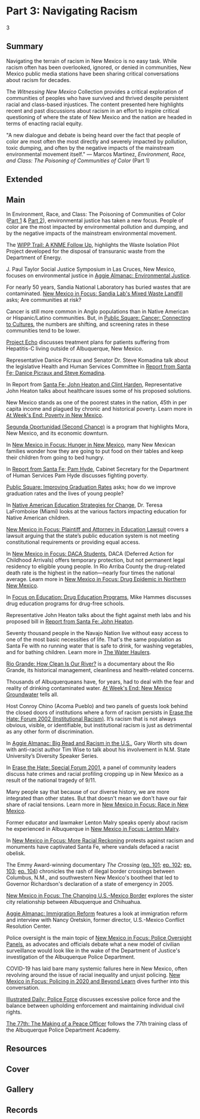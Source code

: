 # Part 3: Navigating Racism

3

## Summary

Navigating the terrain of racism in New Mexico is no easy task. While racism often has been overlooked, ignored, or denied in communities, New Mexico public media stations have been sharing critical conversations about racism for decades. 

The *Witnessing New Mexico* Collection provides a critical exploration of communities of peoples who have survived and thrived despite persistent racial and class-based injustices. The content presented here highlights recent and past discussions about racism in an effort to inspire critical questioning of where the state of New Mexico and the nation are headed in terms of enacting racial equity. 

 "A new dialogue and debate is being heard over the fact that people of color are most often the most directly and severely impacted by pollution, toxic dumping, and often by the negative impacts of the mainstream environmental movement itself." — Marcos Martinez, *Environment, Race, and Class: The Poisoning of Communities of Color* (Part 1)

## Extended

## Main

In Environment, Race, and Class: The Poisoning of Communities of Color ([Part 1](/catalog/cpb-aacip-207-89280r0z) & [Part 2](/catalog/cpb-aacip-207-009w0vv9)), environmental justice has taken a new focus. People of color are the most impacted by environmental pollution and dumping, and by the negative impacts of the mainstream environmental movement.

The [WIPP Trail: A KNME Follow Up](/catalog/cpb-aacip-191-30prr8b9), highlights the Waste Isolation Pilot Project developed for the disposal of transuranic waste from the Department of Energy.

J. Paul Taylor Social Justice Symposium in Las Cruces, New Mexico, focuses on environmental justice in [Aggie Almanac: Environmental Justice](/catalog/cpb-aacip-d3961441685).

For nearly 50 years, Sandia National Laboratory has buried wastes that are contaminated. [New Mexico in Focus: Sandia Lab's Mixed Waste Landfill](/catalog/cpb-aacip-191-45q83gz6) asks; Are communities at risk?

Cancer is still more common in Anglo populations than in Native American or Hispanic/Latino communities. But, in [Public Square: Cancer: Connecting to Cultures](/catalog/cpb-aacip-7b6d36e3810), the numbers are shifting, and screening rates in these communities tend to be lower.

[Project Echo](/catalog/cpb-aacip-70789cfec10) discusses treatment plans for patients suffering from Hepatitis-C living outside of Albuquerque, New Mexico.

Representative Danice Picraux and Senator Dr. Steve Komadina talk about the legislative Health and Human Services Committee in [Report from Santa Fe; Danice Picraux and Steve Komadina](/catalog/cpb-aacip-eff8e50429d).

In Report from [Santa Fe; John Heaton and Clint Harden](/catalog/cpb-aacip-0ed1dcf0542), Representative John Heaton talks about healthcare issues some of his proposed solutions.

New Mexico stands as one of the poorest states in the nation, 45th in per capita income and plagued by chronic and historical poverty. Learn more in [At Week's End: Poverty in New Mexico](/catalog/cpb-aacip-191-25k98wf4).

[Segunda Oportunidad (Second Chance)](/catalog/cpb-aacip-47da3d3c487) is a program that highlights Mora, New Mexico, and its economic downturn.

In [New Mexico in Focus: Hunger in New Mexico](/catalog/cpb-aacip-6dc1f65cec3), many New Mexican families wonder how they are going to put food on their tables and keep their children from going to bed hungry.

In [Report from Santa Fe; Pam Hyde](/catalog/cpb-aacip-7cc7b396372), Cabinet Secretary for the Department of Human Services Pam Hyde discusses fighting poverty.

[Public Square: Improving Graduation Rates](/catalog/cpb-aacip-53373da918e) asks; how do we improve graduation rates and the lives of young people?

In [Native American Education Strategies for Change](/catalog/cpb-aacip-191-85n8ptpb), Dr. Teresa LaFromboise (Miami) looks at the various factors impacting education for Native American children.

[New Mexico in Focus: Plaintiff and Attorney in Education Lawsuit](/catalog/cpb-aacip-019a1c60d5c) covers a lawsuit arguing that the state’s public education system is not meeting constitutional requirements or providing equal access.

In [New Mexico in Focus: DACA Students](/catalog/cpb-aacip-e716709cc07), DACA (Deferred Action for Childhood Arrivals) offers temporary protection, but not permanent legal residency to eligible young people.
In Rio Arriba County the drug-related death rate is the highest in the nation—nearly four times the national average. Learn more in [New Mexico in Focus: Drug Epidemic in Northern New Mexico](/catalog/cpb-aacip-9f3b061fff9).

In [Focus on Education: Drug Education Programs](/catalog/cpb-aacip-207-859cnxkx), Mike Hammes discusses drug education programs for drug-free schools.

Representative John Heaton talks about the fight against meth labs and his proposed bill in [Report from Santa Fe: John Heaton](/catalog/cpb-aacip-c221aea3251).

Seventy thousand people in the Navajo Nation live without easy access to one of the most basic necessities of life. That's the same population as Santa Fe with no running water that is safe to drink, for washing vegetables, and for bathing children. Learn more in [The Water Haulers](/catalog/cpb-aacip-798e9408500).

[Rio Grande: How Clean Is Our River?](/catalog/cpb-aacip-361466538b2) is a documentary about the Rio Grande, its historical management, cleanliness and health-related concerns.

Thousands of Albuquerqueans have, for years, had to deal with the fear and reality of drinking contaminated water. [At Week's End: New Mexico Groundwater](/catalog/cpb-aacip-191-10wpzhzb) tells all.

Host Conroy Chino (Acoma Pueblo) and two panels of guests look behind the closed doors of institutions where a form of racism persists in [Erase the Hate: Forum 2002 (Institutional Racism)](/catalog/cpb-aacip-762b41ac6c1). It’s racism that is not always obvious, visible, or identifiable, but institutional racism is just as detrimental as any other form of discrimination. 

In [Aggie Almanac: Big Read and Racism in the U.S.](/catalog/cpb-aacip-5a96ce83f9d), Gary Worth sits down with anti-racist author Tim Wise to talk about his involvement in N.M. State University’s Diversity Speaker Series. 

In [Erase the Hate: Special Forum 2001](/catalog/cpb-aacip-3a5725fb037), a panel of community leaders discuss hate crimes and racial profiling cropping up in New Mexico as a result of the national tragedy of 9/11.

Many people say that because of our diverse history, we are more integrated than other states. But that doesn't mean we don't have our fair share of racial tensions. Learn more in [New Mexico in Focus: Race in New Mexico](/catalog/cpb-aacip-191-19f4qtpk).

Former educator and lawmaker Lenton Malry speaks openly about racism he experienced in Albuquerque in [New Mexico in Focus: Lenton Malry](/catalog/cpb-aacip-9b2d8554ee8?start=2098.16&end=2905.63).

In [New Mexico in Focus: More Racial Reckoning](/catalog/cpb-aacip-bacb29558ad?start=1487.7&end=2300.89) protests against racism and monuments have captivated Santa Fe, where vandals defaced a racist obelisk.

The Emmy Award-winning documentary *The Crossing* ([ep. 101](/catalog/cpb-aacip-f622aa04f6f); [ep. 102](/catalog/cpb-aacip-42c7bf866f2); [ep. 103](/catalog/cpb-aacip-c13be738a4f); [ep. 104](/catalog/cpb-aacip-a61ef8667fc)) chronicles the rash of illegal border crossings between Columbus, N.M., and southwestern New Mexico's bootheel that led to Governor Richardson's declaration of a state of emergency in 2005.

[New Mexico in Focus: The Changing U.S.-Mexico Border](/catalog/cpb-aacip-191-03qv9sx0) explores the sister city relationship between Albuquerque and Chihuahua.

[Aggie Almanac: Immigration Reform](/catalog/cpb-aacip-d9f37480ea0) features a look at immigration reform and interview with Nancy Oretskin, former director, U.S.-Mexico Conflict Resolution Center.

Police oversight is the main topic of [New Mexico in Focus: Police Oversight Panels](/catalog/cpb-aacip-21c7077f18f), as advocates and officials debate what a new model of civilian surveillance would look like in the wake of the Department of Justice's investigation of the Albuquerque Police Department.

COVID-19 has laid bare many systemic failures here in New Mexico, often revolving around the issue of racial inequality and unjust policing. [New Mexico in Focus: Policing in 2020 and Beyond Learn](/catalog/cpb-aacip-bcc05640dd9) dives further into this conversation. 

[Illustrated Daily: Police Force](/catalog/cpb-aacip-68425d12a09) discusses excessive police force and the balance between upholding enforcement and maintaining individual civil rights.

[The 77th: The Making of a Peace Officer](/catalog/cpb-aacip-191-25k98wcp) follows the 77th training class of the Albuquerque Police Department Academy.

## Resources

## Cover

## Gallery

## Records
